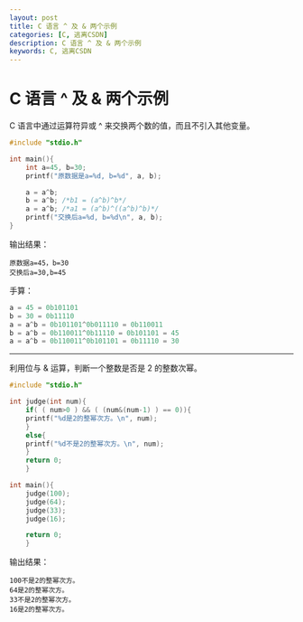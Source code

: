 ```yaml
---
layout: post
title: C 语言 ^ 及 & 两个示例
categories: [C, 逃离CSDN]
description: C 语言 ^ 及 & 两个示例
keywords: C, 逃离CSDN
---
```


# C 语言 ^ 及 & 两个示例

C 语言中通过运算符异或 ^ 来交换两个数的值，而且不引入其他变量。

```c
#include "stdio.h"

int main(){
    int a=45, b=30;
    printf("原数据是a=%d, b=%d", a, b);

    a = a^b;
    b = a^b; /*b1 = (a^b)^b*/
    a = a^b; /*a1 = (a^b)^((a^b)^b)*/
    printf("交换后a=%d, b=%d\n", a, b);
}
```

输出结果：

```
原数据a=45，b=30
交换后a=30,b=45
```

手算：

```c
a = 45 = 0b101101
b = 30 = 0b11110
a = a^b = 0b101101^0b011110 = 0b110011
b = a^b = 0b110011^0b11110 = 0b101101 = 45
a = a^b = 0b110011^0b101101 = 0b11110 = 30
```

<hr>

利用位与 & 运算，判断一个整数是否是 2 的整数次幂。

```c
#include "stdio.h"

int judge(int num){
    if( ( num>0 ) && ( (num&(num-1) ) == 0)){
    printf("%d是2的整幂次方。\n", num);
    }
    else{
    printf("%d不是2的整幂次方。\n", num);
    }
    return 0;
    }

int main(){
    judge(100);
    judge(64);
    judge(33);
    judge(16);

    return 0;
    }
```

输出结果：

```
100不是2的整幂次方。
64是2的整幂次方。
33不是2的整幂次方。
16是2的整幂次方。
```

